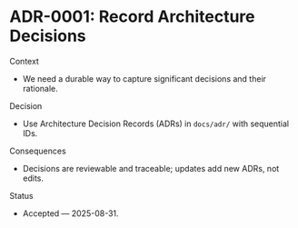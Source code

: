 # ADR-0001: Record Architecture Decisions

Context
- We need a durable way to capture significant decisions and their rationale.

Decision
- Use Architecture Decision Records (ADRs) in `docs/adr/` with sequential IDs.

Consequences
- Decisions are reviewable and traceable; updates add new ADRs, not edits.

Status
- Accepted — 2025-08-31.
